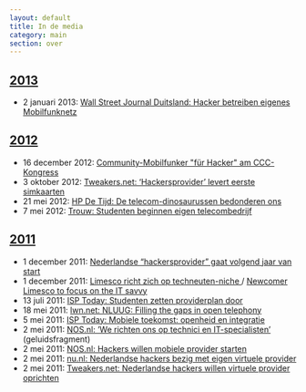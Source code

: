 ```yaml
---
layout: default
title: In de media
category: main
section: over
---
```

<a name="#2013"></a>
<h2><a href="#2013">2013</a></h2>
<ul>
 <li>2 januari 2013:
  <a href="http://blogs.wallstreetjournal.de/wsj-tech/2013/01/02/hacker-betreiben-eigenes-mobilfunknetz/" target="_blank">
   Wall Street Journal Duitsland: Hacker betreiben eigenes Mobilfunknetz
  </a>
 </li>
</ul>
<a name="#2012"></a>
<h2><a href="#2012">2012</a></h2>
<ul>
 <li>16 december 2012:
  <a href="http://derstandard.at/1355459790437/Community-Mobilfunker-fuer-Hacker-am-CCC-Kongress" target="_blank">
   Community-Mobilfunker "f&uuml;r Hacker" am CCC-Kongress
  </a>
 </li>
 <li>3 oktober 2012:
  <a href="http://tweakers.net/nieuws/84725/hackersprovider-levert-eerste-simkaarten.html" target="_blank">
   Tweakers.net: &#8216;Hackersprovider&#8217; levert eerste simkaarten
  </a>
 </li>
<li>21 mei 2012:
 <a title="HP De Tijd: De telecom-dinosaurussen bedonderen ons"
    href="http://www.hpdetijd.nl/2012-05-21/de-telecom-dinosaurussen-bedonderen-ons/" target="_blank">
  HP De Tijd: De telecom-dinosaurussen bedonderen ons
 </a>
</li>
<li>7 mei 2012:
 <a title="Studenten beginnen eigen telecombedrijf"
    href="http://www.trouw.nl/tr/nl/5009/Archief/archief/article/detail/3251653/2012/05/07/Studenten-beginnen-eigen-telecombedrijf.dhtml" target="_blank">
  Trouw: Studenten beginnen eigen telecombedrijf
 </a>
</li>
</ul>
<a name="#2011"></a>
<h2><a href="#2011">2011</a></h2>
<ul>
 <li>1 december 2011:
  <a href="http://tweakers.net/nieuws/78467/nederlandse-hackersprovider-gaat-volgend-jaar-van-start.html" target="_blank">
   Nederlandse &#8220;hackersprovider&#8221; gaat volgend jaar van start
  </a>
 </li>
 <li>1 december 2011:
  <a href="http://www.telecompaper.com/nieuws/limesco-richt-zich-op-techneuten-niche--842455" target="_blank">
   Limesco richt zich op techneuten-niche
  </a> /
  <a href="http://www.telecompaper.com/news/newcomer-limesco-to-focus-on-the-it-savvy" target="_blank">
   Newcomer Limesco to focus on the IT savvy
  </a>
 </li>
 <li>13 juli 2011:
  <a href="http://www.isptoday.nl/nieuws/studenten-zetten-provider-plan-door" target="_blank">
   ISP Today: Studenten zetten providerplan door
  </a>
 </li>
 <li>18 mei 2011:
  <a href="http://lwn.net/Articles/443475/" target="_blank">
   lwn.net: NLUUG: Filling the gaps in open telephony
  </a>
 </li>
 <li>5 mei 2011:
  <a href="http://www.isptoday.nl/achtergrond/mobiele-toekomst-openheid-en-integratie" target="_blank">
   ISP Today: Mobiele toekomst: openheid en integratie
  </a>
 </li>
 <li>2 mei 2011:
  <a href="http://nos.nl/op3/audio/237468-we-richten-ons-op-technici-en-itspecialisten.html" target="_blank">
   NOS.nl: &#8217;We richten ons op technici en IT-specialisten&#8217;
  </a> (geluidsfragment)
 </li>
 <li>2 mei 2011:
  <a href="http://nos.nl/op3/artikel/237471-hackers-willen-mobiele-provider-starten.html" target="_blank">
   NOS.nl: Hackers willen mobiele provider starten
  </a>
 </li>
 <li>2 mei 2011:
  <a href="http://www.nu.nl/internet/2505317/nederlandse-hackers-bezig-met-eigen-virtuele-provider.html" target="_blank">
   nu.nl: Nederlandse hackers bezig met eigen virtuele provider
  </a>
 </li>
 <li>2 mei 2011:
  <a href="http://tweakers.net/nieuws/74153/nederlandse-hackers-willen-eigen-virtuele-provider-oprichten.html" target="_blank">
   Tweakers.net: Nederlandse hackers willen virtuele provider oprichten
  </a>
 </li>
</ul>


